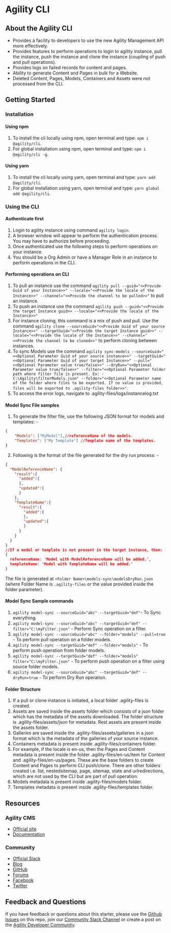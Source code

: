 # Agility CLI

## About the Agility CLI

- Provides a facility to developers to use the new Agility Management API more effectively.
- Provides features to perform operations to login to agility instance, pull the instance, push the instance and clone the instance (coupling of push and pull operations).
- Provides logs on failed records for content and pages.
- Ability to generate Content and Pages in bulk for a Website.
- Deleted Content, Pages, Models, Containers and Assets were not processed from the CLI.

## Getting Started

### Installation
#### Using npm
1. To install the cli locally using npm, open terminal and type: ```npm i @agility/cli```.
2. For global installation using npm, open terminal and type: ```npm i @agility/cli -g```.

#### Using yarn
1. To install the cli locally using yarn, open terminal and type: ```yarn add @agility/cli```.
2. For global installation using yarn, open terminal and type: ```yarn global add @agility/cli```.

### Using the CLI
#### Authenticate first
1. Login to agility instance using command ```agility login```.
2. A browser window will appear to perform the authentication process. You may have to authorize before proceeding.
3. Once authenticated use the following steps to perform operations on your instance.
4. You should be a Org Admin or have a Manager Role in an instance to perform operations in the CLI. 

#### Performing operations on CLI
1. To pull an instance use the command ```agility pull --guid="<<Provide Guid of your Instance>>" --locale="<<Provide the locale of the Instance>>" --channel="<<Provide the channel to be pulled>>"``` to pull an instance.
2. To push an instance use the command ```agility push --guid="<<Provide the target Instance guid>> --locale="<<Provide the locale of the Instance>>"```
3. For instance cloning, this command is a mix of push and pull. Use the command ```agility clone --sourceGuid="<<Provide Guid of your source Instance>>" --targetGuid="<<Provide the target Instance guid>>" --locale="<<Provide the locale of the Instance>>" --channel="<<Provide the channel to be cloned>>"``` to perform cloning between instances.
4. To sync Models use the command ```agility sync-models --sourceGuid="<<Optional Parameter Guid of your source instance>>" --targetGuid="<<Optional Parameter Guid of your target Instance>>" --pull="<<Optional Parameter value true/false>>" --dryRun="<<Optional Parameter value true/false>>" --filter="<<Optional Parameter folder path where filter file is present. Ex: - C:\Agility\filterModels.json" --folder="<<Optional Parameter name of the folder where files to be exported. If no value is provided, files will be exported to .agility-files folder>>"```.
5. To access the error logs, navigate to .agility-files/logs/instancelog.txt

#### Model Sync File samples
1. To generate the filter file, use the following JSON format for models and templates: -
```json
{
	"Models": ["MyModel"],//referenceName of the models.
	"Templates": ["My Template"] //Template name of the templates.
}
```
2. Following is the format of the file generated for the dry run process: - 
```json
{
  "ModelReferenceName": {
    "result":{
      "added":{
      },
      "updated":{
      }
    },
    "TemplateName":{
      "result":{
        "added":{
        },
        "updated":{
        }
      }
    }
  }
}
//If a model or template is not present in the target instance, then: - 
{
  referenceName: 'Model with ModelReferenceName will be added.',
  templateName: 'Model with TemplateName will be added.'
}
```
The file is generated at ```<Folder Name>\models-sync\modelsDryRun.json``` (where Folder Name is ```.agility-files``` or the value provided inside the folder parameter).

#### Model Sync Sample commands
1. ```agility model-sync --sourceGuid="abc" --targetGuid="def"```- To Sync everything.
2. ```agility model-sync --sourceGuid="abc" --targetGuid="def" --filter="C:\myFilter.json"``` - Perform Sync operation on a filter.
3. ```agility model-sync --sourceGuid="abc" --folder="models" --pull=true``` - To perform pull operation on a folder models.
4. ```agility model-sync --targetGuid="def" --folder="models"``` - To perform push operation from folder models.
5. ```agility model-sync --targetGuid="def" --folder="models" filter="C:\myFilter.json"``` - To perform push operation on a filter using source folder models.
6. ```agility model-sync --sourceGuid="abc" --targetGuid="def" --dryRun=true``` - To perform Dry Run operation.

#### Folder Structure
1. If a pull or clone instance is initiated, a local folder .agility-files is created.
2. Assets are saved inside the assets folder which consists of a json folder which has the metadata of the assets downloaded. The folder structure is .agility-files/assets/json for metadata. Rest assets are present inside the assets folder.
3. Galleries are saved inside the .agility-files/assets/galleries in a json format which is the metadata of the galleries of your source instance.
4. Containers metadata is present inside .agility-files/containers folder.
5. For example, if the locale is en-us, then the Pages and Content metadata is present inside the folder .agility-files/en-us/item for Content and  .agility-files/en-us/pages. These are the base folders to create Content and Pages to perform CLI push/clone. There are other folders created i.e. list, nestedsitemap, page, sitemap, state and urlredirections, which are not used by the CLI but are part of pull operation.
6. Models metadata is present inside .agility-files/models folder.
7. Templates metadata is present inside .agility-files/templates folder.

## Resources

### Agility CMS

- [Official site](https://agilitycms.com)
- [Documentation](https://help.agilitycms.com/hc/en-us)

### Community

- [Official Slack](https://join.slack.com/t/agilitycommunity/shared_invite/enQtNzI2NDc3MzU4Njc2LWI2OTNjZTI3ZGY1NWRiNTYzNmEyNmI0MGZlZTRkYzI3NmRjNzkxYmI5YTZjNTg2ZTk4NGUzNjg5NzY3OWViZGI)
- [Blog](https://agilitycms.com/resources/posts)
- [GitHub](https://github.com/agility)
- [Forums](https://help.agilitycms.com/hc/en-us/community/topics)
- [Facebook](https://www.facebook.com/AgilityCMS/)
- [Twitter](https://twitter.com/AgilityCMS)

## Feedback and Questions

If you have feedback or questions about this starter, please use the [Github Issues](https://github.com/agility/agility-cms-management-cli/issues) on this repo, join our [Community Slack Channel](https://join.slack.com/t/agilitycommunity/shared_invite/enQtNzI2NDc3MzU4Njc2LWI2OTNjZTI3ZGY1NWRiNTYzNmEyNmI0MGZlZTRkYzI3NmRjNzkxYmI5YTZjNTg2ZTk4NGUzNjg5NzY3OWViZGI) or create a post on the [Agility Developer Community](https://help.agilitycms.com/hc/en-us/community/topics).